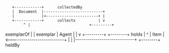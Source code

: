        +------------+      collectedBy
       |  Document  |--------------------------+
       |            |<-----------------------+ |
       +------------+      collects          | v
            ^ |                          +---------+
 exemplarOf | | exemplar                 |  Agent  |
            | v                          +---------+
        +--------+         holds             | ^
        |  Item  |<--------------------------+ |
        |        |-----------------------------+
        +--------+         heldBy